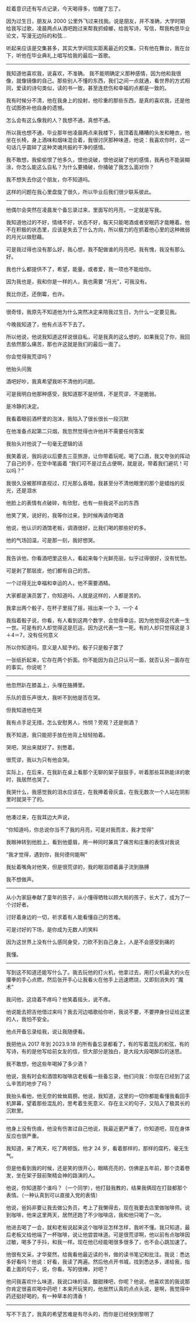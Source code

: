 

趁着意识还有写点记录，今天喝得多，怕醒了忘了。

因为过生日，朋友从 2000 公里外飞过来找我。说是朋友，并不准确，大学时期给我写过歌，凌晨两点从酒吧跑过来帮我抓蟑螂，给我写诗，写信，帮我构思毕业论文，写漫无边际的和弦…

听起来应该是交集甚多，其实大学间现实距离最近的交集，只有他在舞台，我在台下，听他在毕业典礼上唱写给我的最后一首歌。

---



我知道他喜欢我，说喜欢，不准确。
我不能明确定义那种感情，因为他和我很像，就像镜像的自己。那些别人不懂的东西，我们之间一点就通，看世界的方式相同，爱读的诗句类似，读的书一致，甚至连悲伤和幸福的点都是一致的。

我有时候分不清，他在我身上的投射，他珍重的那些东西，是真的喜欢我，还是他在试图弥补他自身的遗憾。

怎么会有这么像我的人？我想不通，真想不通。

所以我也想不通，毕业那年他凌晨两点来我楼下，我顶着乱糟糟的头发和睡衣，他坐在长椅，身上酒味和烟味混合着，我很讨厌那种味道，他说：我喜欢你时，这一句话几乎震碎了这种灵魂共振的干净的感情。

我不敢想，我偷偷恨了他多久，恨他说破，恨他说破了他的感情，我再也不能装糊涂，你怎么能这么自私？为什么要捅破，你捅破了我怎么面对你？

我不想失去你这个朋友，你不知道吗。

这样的问题在我心里盘旋了很久，所以毕业后我们很少联系彼此。

---



他偶尔会突然在凌晨发个备忘录过来，里面写的月亮，一定就是写我。

我知道他过的不好，情绪不好，状态不好，每天只能喝酒或者安眠药才能睡着。他不在积极的状态里，应该是失去了什么方向，所以极力的在抓着他心里的这种微弱的月光以做慰藉。

可是我过得也没有那么好，我心想，我不配做谁的月亮吧，我有愧，我没有那么好。

我也什么都提供不了，希望，能量，或者爱，我一项也不能给你。

因为我也是，我和你是一样的人，我也需要 “月光”，可我没有。

我比你还，还倒霉，也许。

---



很奇怪，我原先不知道他为什么突然决定来陪我过生日，为什么一定要见我。

今晚我知道了，他有点活不下去了。

所以他说，他说我知道这样说很自私，可是我真的这么想的，如果我见了你，我回去依然那么痛苦，那也许这就是我们的最后一面了。

你会觉得我荒谬吗？

他抬头问我

酒吧好吵，我真希望我听不清他的问题。

可是我明白他那种感受，我知道那不是矫情，不是荒谬，不是脆弱。

是冷静的决定。

我看着眼前酒杯里的泡沫，我陷入了很长很长一段沉默

在他准备点起第二只烟，我忽然觉得也许他并不需要任何答案

我抬头对他说了一句毫无逻辑的话

我笑着说，我妈说以后要去三亚旅游，让你带着玩呢。喝了口酒，我又夸张的挥动了自己的手，在空中笔画着 “我们可不是过去占便啊，就是说，带着我们避坑！可以吗？”

我很久没被那样直视过，灯光那么昏暗，我甚至分不清他眼里的那个是蜡烛的反光，还是泪水

他脸上的表情有点破碎，有欣慰，也有一些我说不出的东西

他笑了笑，说好的，我等你过来，到时候再请你喝酒

他说，他认识的酒馆老板，调酒很好，比我们喝的那些好的多。

他的气场回温，可是那一刻，我好想哭。

---

我告诉他，你看酒吧里这些人，看起来每个光鲜亮丽，似乎过得很好，没有忧愁。

可是剥了那层皮，他们都有自己的苦。

一个过得无比幸福和幸运的人，他不需要酒精。

大家都是演员罢了，你知道吗，人就是这样的，人都是苦的。

我拿出两个骰子，在杯子里摇了摇，摇出来一个 3，一个 4

我指着骰子说，你看，有人看到这两个数字，会觉得幸运，因为他觉得这代表一生一世。可是有的人却觉得这是厄运，因为这代表一生一死。有的人却只觉得这是 3＋4＝7，没有任何意义

所以你知道吗，意义是人赋予的。骰子只是骰子罢了

一张纸折起来，它存在两个折面。你不能因为自己只认可一面，就否认另一面存在的事实。你说呢？

---

他忽然趴在膝盖上，头埋在胳膊里。

乐队的音乐声很大，我听不到他是否在哭。

但我知道他在哭

我有点手足无措，怎么安慰男人，怜悯？旁观？还是倒酒？

我不知道，我只能把手放在他背上轻轻拍着。

哭吧，哭出来就好了。别憋着。

很荒谬，我以为只有他会哭。

实际上，在后来，在我趴在桌上看那个无聊的架子鼓鼓手，听着那些耳熟能详的歌时，我居然也哭了。

我哭什么，我感觉我的泪水应该在，在我捧着骨灰盒，在我无数次一个人站在阴影里时就哭干了的。

---

他凑过来，在我耳边大声说，

“你知道吗，你总说你当不了我的月亮，可是对我而言，我才觉得”

我眼神转到他脸上，看到他蹙眉，用一种同时兼具了痛苦和庄重的表情对我说

“我才觉得，遇到你，我何德何能啊”

我扯着嘴角对他笑，但是很荒谬的，我的眼泪顺着鼻子流到胳膊

我不想做声。

---

从小为家庭奉献了童年的孩子，从小懂得牺牲以顾大局的孩子，长大了，成为了一个讨好者。

讨好着身边的一切，祈求着有人能看懂自己的苦难。

可是讨好的下场，是你成为无数人的笑料

因为这世界上没有什么感同身受，刀砍不到自己身上，人是不会感受到痛的

我懂。

---

写到这不知道还能写什么了。我去玩他的打火机，他拿过去，用打火机最大的火在攥拳的手心点燃，然后张开手心让我看火在他手上迅速燃烧，又即刻消失的 “魔术” 

我问他，这烧着不疼吗？他笑着摇头，说不疼。

他说能去把吉他借过来吗？我去河边唱歌给你听，我说不要，不要押身份证给这里的人，我怕不安全。

他点开备忘录给我，说让我随便看。

我把他从 2017 年到 2023.9.18 的所有备忘录都看了，有的写着混乱的和弦，有的写诗，有的是他写给前女友的信，但大部分是独白，是大段大段喝醉后的迷思。

我不敢想，他这些年喝掉了多少酒？

他说，我有时会和酒馆和咖啡店老板看一些备忘录，他们问我：你现在已经到了这么辛苦的地步了吗？

我抬头看他，他无奈的耸耸肩膀。他说，我知道，这里的一切你都能看懂我看回手机屏幕，望着那些混乱的，思考着生死意义、存在主义的句子，又陷入了极其长的沉默里。

---

他身上没有伤痕，他没有伤害过自己他说，我最近更严重了，你知道吧，现在身体反应也很严重。

我知道，来了两天，吃了两顿饭。他才 24 岁，看着那样的，那样的腐朽，毫无生气。

但是他看到我的时候，还是笑的很开心，眼睛亮亮的，仿佛是五年前，那个烫着卷发，坐在架子鼓前聚精会神的路演的人。

他说，你知道那个谁吗？（一个同学），他打鼓我教的，结果我俩现在打鼓都那个表情。（一种认真到可以直接入党的表情）

他说，爸妈非要让我去做公务员，考上了我懒得去，现在我要去店里做咖啡师。说到咖啡，他来这里两天，居然还跑了不少咖啡店，我和他只喝了一次。

他进去喝了一会，就和老板说起来这个咖啡豆怎样怎样，我听不懂。我只知道，最后老板又给他端了一杯咖啡，说让他尝尝味道。可是很荒谬啊，他以前有点咖啡因过敏，喝多了手抖，和我一样。现在他已经能喝很多很多了，也不会心跳加速了。

他很有文采，才华斐然，给我看他最近读的书，做的读书笔记和批注。我说：悉达多好看吗？他说：好看，我读了两遍。然后他点开书城，找到悉达多，递给我，指着上面的句子，说，你看。写的很棒，对吧？

他问我喜欢什么味道，我说口味的话，酸甜辣吧，你呢？他说，他喜欢苦的我说那你肯定很喜欢喝中药吧！本来开玩笑的，他居然认真的点点头说，是啊，我觉得中药还挺好喝的，有一种草本的清香！

---



写不下去了，我真的希望苦难是有尽头的，而你是已经快到黎明了